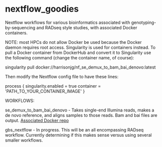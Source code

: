# nextflow_goodies
Nextflow workflows for various bioinformatics associated with genotyping-by-sequencing and RADseq style studies, with associated Docker containers. 

NOTE: most HPCs do not allow Docker be used because the Docker daemon requires root access. Singularity is used for containers instead. To pull a Docker container from DockerHub and convert it to Singularity use the following command (change the container name, of course):

singularity pull docker://harrisonjg/nf_se_demux_to_bam_bai_denovo:latest

Then modify the Nextflow config file to have these lines: 

process {
    singularity.enabled = true
    container = 'PATH_TO_YOUR_CONTAINER_IMAGE'
}


WORKFLOWS:

se_demux_to_bam_bai_denovo - Takes single-end Illumina reads, makes a de novo reference, and aligns samples to those reads. Bam and bai files are output.
[Associated Docker repo](https://hub.docker.com/r/harrisonjg/nf_se_demux_to_bam_bai_denovo)

gbs_nextflow - In progress. This will be an all encompassing RADseq workflow. Currently determining if this makes sense versus using several smaller workflows.
